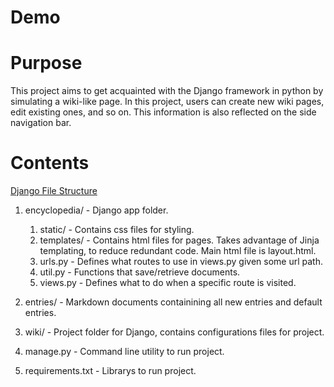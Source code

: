 # Demo

# Purpose

This project aims to get acquainted with the Django framework in python by simulating a wiki-like page. In this project, users can create new wiki pages, edit existing ones, and so on. This information is also reflected on the side navigation bar.

# Contents

[Django File Structure](https://techvidvan.com/tutorials/django-project-structure-layout/)

1. encyclopedia/ - Django app folder.
    1. static/ - Contains css files for styling.
    2. templates/ - Contains html files for pages. Takes advantage of Jinja templating, to reduce redundant code. Main html file is layout.html.
    3. urls.py - Defines what routes to use in views.py given some url path.
    4. util.py - Functions that save/retrieve documents.
    5. views.py - Defines what to do when a specific route is visited.

2. entries/ - Markdown documents containining all new entries and default entries.
3. wiki/ - Project folder for Django, contains configurations files for project.
4. manage.py - Command line utility to run project.
5. requirements.txt - Librarys to run project.